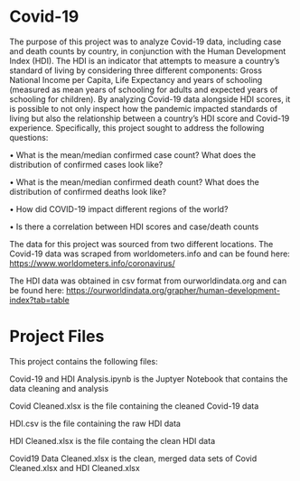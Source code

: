 # Covid-19
The purpose of this project was to analyze Covid-19 data, including case and death counts by country, in conjunction with the Human Development Index (HDI). 
The HDI is an indicator that attempts to measure a country’s standard of living by considering three different components: Gross National Income per Capita, Life Expectancy 
and years of schooling (measured as mean years of schooling for adults and expected years of schooling for children). By analyzing Covid-19 data alongside HDI scores, 
it is possible to not only inspect how the pandemic impacted standards of living but also the relationship between a country’s HDI score and Covid-19 experience. 
Specifically, this project sought to address the following questions:

  •	What is the mean/median confirmed case count? What does the distribution of confirmed cases look like?
  
  •	What is the mean/median confirmed death count? What does the distribution of confirmed deaths look like?
  
  •	How did COVID-19 impact different regions of the world?
  
  •	Is there a correlation between HDI scores and case/death counts

The data for this project was sourced from two different locations. The Covid-19 data was scraped from worldometers.info and can be found here: https://www.worldometers.info/coronavirus/

The HDI data was obtained in csv format from ourworldindata.org and can be found here: https://ourworldindata.org/grapher/human-development-index?tab=table

# Project Files
This project contains the following files:

Covid-19 and HDI Analysis.ipynb is the Juptyer Notebook that contains the data cleaning and analysis

Covid Cleaned.xlsx is the file containing the cleaned Covid-19 data

HDI.csv is the file containing the raw HDI data

HDI Cleaned.xlsx is the file containg the clean HDI data

Covid19 Data Cleaned.xlsx is the clean, merged data sets of Covid Cleaned.xlsx and HDI Cleaned.xlsx
